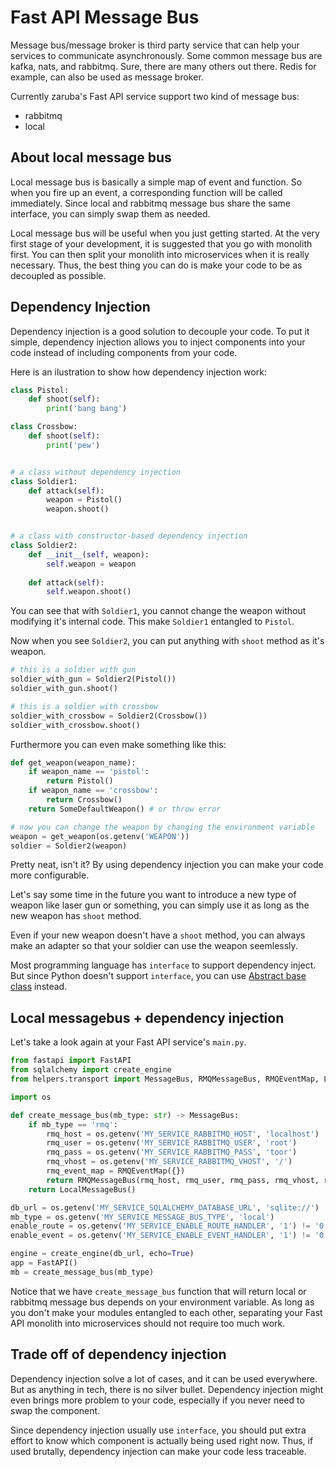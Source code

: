 # Fast API Message Bus

Message bus/message broker is third party service that can help your services to communicate asynchronously. Some common message bus are kafka, nats, and rabbitmq. Sure, there are many others out there. Redis for example, can also be used as message broker.

Currently zaruba's Fast API service support two kind of message bus:

* rabbitmq
* local

## About local message bus

Local message bus is basically a simple map of event and function. So when you fire up an event, a corresponding function will be called immediately. Since local and rabbitmq message bus share the same interface, you can simply swap them as needed.

Local message bus will be useful when you just getting started. At the very first stage of your development, it is suggested that you go with monolith first. You can then split your monolith into microservices when it is really necessary. Thus, the best thing you can do is make your code to be as decoupled as possible.

## Dependency Injection

Dependency injection is a good solution to decouple your code. To put it simple, dependency injection allows you to inject components into your code instead of including components from your code.

Here is an ilustration to show how dependency injection work:

```python
class Pistol:
    def shoot(self):
        print('bang bang')

class Crossbow:
    def shoot(self):
        print('pew')


# a class without dependency injection
class Soldier1:
    def attack(self):
        weapon = Pistol()
        weapon.shoot()


# a class with constructor-based dependency injection
class Soldier2:
    def __init__(self, weapon):
        self.weapon = weapon
    
    def attack(self):
        self.weapon.shoot()
```

You can see that with `Soldier1`, you cannot change the weapon without modifying it's internal code. This make `Soldier1` entangled to `Pistol`.

Now when you see `Soldier2`, you can put anything with `shoot` method as it's weapon.

```python
# this is a soldier with gun
soldier_with_gun = Soldier2(Pistol())
soldier_with_gun.shoot()

# this is a soldier with crossbow
soldier_with_crossbow = Soldier2(Crossbow())
soldier_with_crossbow.shoot()
```

Furthermore you can even make something like this:

```python
def get_weapon(weapon_name):
    if weapon_name == 'pistol':
        return Pistol()
    if weapon_name == 'crossbow':
        return Crossbow()
    return SomeDefaultWeapon() # or throw error

# now you can change the weapon by changing the environment variable
weapon = get_weapon(os.getenv('WEAPON'))
soldier = Soldier2(weapon)
```

Pretty neat, isn't it? By using dependency injection you can make your code more configurable.

Let's say some time in the future you want to introduce a new type of weapon like laser gun or something, you can simply use it as long as the new weapon has `shoot` method.

Even if your new weapon doesn't have a `shoot` method, you can always make an adapter so that your soldier can use the weapon seemlessly.

Most programming language has `interface` to support dependency inject. But since Python doesn't support `interface`, you can use [Abstract base class](https://docs.python.org/3/library/abc.html) instead.

## Local messagebus + dependency injection

Let's take a look again at your Fast API service's `main.py`.

```python
from fastapi import FastAPI
from sqlalchemy import create_engine
from helpers.transport import MessageBus, RMQMessageBus, RMQEventMap, LocalMessageBus

import os

def create_message_bus(mb_type: str) -> MessageBus:
    if mb_type == 'rmq':
        rmq_host = os.getenv('MY_SERVICE_RABBITMQ_HOST', 'localhost')
        rmq_user = os.getenv('MY_SERVICE_RABBITMQ_USER', 'root')
        rmq_pass = os.getenv('MY_SERVICE_RABBITMQ_PASS', 'toor')
        rmq_vhost = os.getenv('MY_SERVICE_RABBITMQ_VHOST', '/')
        rmq_event_map = RMQEventMap({})
        return RMQMessageBus(rmq_host, rmq_user, rmq_pass, rmq_vhost, rmq_event_map)
    return LocalMessageBus()

db_url = os.getenv('MY_SERVICE_SQLALCHEMY_DATABASE_URL', 'sqlite://')
mb_type = os.getenv('MY_SERVICE_MESSAGE_BUS_TYPE', 'local')
enable_route = os.getenv('MY_SERVICE_ENABLE_ROUTE_HANDLER', '1') != '0'
enable_event = os.getenv('MY_SERVICE_ENABLE_EVENT_HANDLER', '1') != '0'

engine = create_engine(db_url, echo=True)
app = FastAPI()
mb = create_message_bus(mb_type)
```

Notice that we have `create_message_bus` function that will return local or rabbitmq message bus depends on your environment variable. As long as you don't make your modules entangled to each other, separating your Fast API monolith into microservices should not require too much work.

## Trade off of dependency injection

Dependency injection solve a lot of cases, and it can be used everywhere. But as anything in tech, there is no silver bullet. Dependency injection might even brings more problem to your code, especially if you never need to swap the component.

Since dependency injection usually use `interface`, you should put extra effort to know which component is actually being used right now. Thus, if used brutally, dependency injection can make your code less traceable.